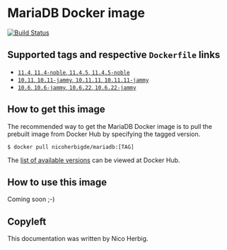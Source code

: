 # MariaDB Docker image

[![Build Status](https://github.com/nicoherbigio/docker-mariadb/actions/workflows/build-docker-images.yml/badge.svg)](https://github.com/nicoherbigio/docker-mariadb/actions/workflows/build-docker-images.yml)

## Supported tags and respective `Dockerfile` links

 * [`11.4`, `11.4-noble`, `11.4.5`, `11.4.5-noble`](https://github.com/nicoherbigio/docker-mariadb/blob/main/11.4/ubuntu/default/Dockerfile)
 * [`10.11`, `10.11-jammy`, `10.11.11`, `10.11.11-jammy`](https://github.com/nicoherbigio/docker-mariadb/blob/main/10.11/ubuntu/default/Dockerfile)
 * [`10.6`, `10.6-jammy`, `10.6.22`, `10.6.22-jammy`](https://github.com/nicoherbigio/docker-mariadb/blob/main/10.6/ubuntu/default/Dockerfile)

## How to get this image

The recommended way to get the MariaDB Docker image is to pull the prebuilt image from Docker Hub by specifying the tagged version.

```console
$ docker pull nicoherbigde/mariadb:[TAG]
```

The [list of available versions](https://hub.docker.com/r/nicoherbigde/mariadb/tags) can be viewed at Docker Hub.

## How to use this image

Coming soon ;-)

## Copyleft

This documentation was written by Nico Herbig.
